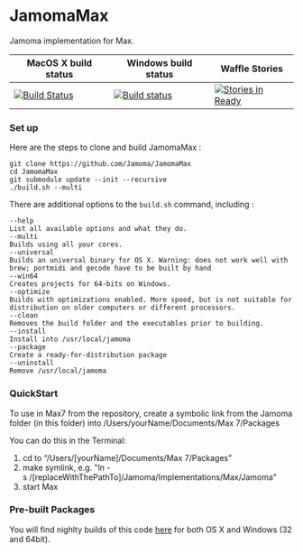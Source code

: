 JamomaMax
=========
Jamoma implementation for Max.

| MacOS X build status | Windows build status | Waffle Stories |
| ------------- | ----------- | ----------- |
| [![Build Status](https://travis-ci.org/jamoma/JamomaMax.svg?branch=master)](https://travis-ci.org/jamoma/JamomaMax)      | [![Build status](https://ci.appveyor.com/api/projects/status/yqv0mv6yrcd41jej?svg=true)](https://ci.appveyor.com/project/avilleret/jamomamax) | [![Stories in Ready](https://badge.waffle.io/jamoma/jamomamax.png?label=ready&title=Ready)](https://waffle.io/jamoma/jamomamax) |

### Set up 

Here are the steps to clone and build JamomaMax :
    
    git clone https://github.com/Jamoma/JamomaMax
    cd JamomaMax
    git submodule update --init --recursive 
    ./build.sh --multi

There are additional options to the `build.sh` command, including : 

    --help
    List all available options and what they do.
    --multi
    Builds using all your cores.
    --universal
    Builds an universal binary for OS X. Warning: does not work well with brew; portmidi and gecode have to be built by hand
    --win64
    Creates projects for 64-bits on Windows.
    --optimize
    Builds with optimizations enabled. More speed, but is not suitable for distribution on older computers or different processors.
    --clean
    Removes the build folder and the executables prior to building.
    --install
    Install into /usr/local/jamoma
    --package
    Create a ready-for-distribution package 
    --uninstall
    Remove /usr/local/jamoma
  
### QuickStart

To use in Max7 from the repository, create a symbolic link from the Jamoma folder (in this folder) into /Users/yourName/Documents/Max 7/Packages    
    
You can do this in the Terminal:    
1. cd to “/Users/[yourName]/Documents/Max 7/Packages"    
2. make symlink, e.g. "ln -s /[replaceWithThePathTo]/Jamoma/Implementations/Max/Jamoma"    
3. start Max    

### Pre-built Packages

You will find nighlty builds of this code [here](https://github.com/jamoma/nightly-builds) for both OS X and Windows (32 and 64bit).

